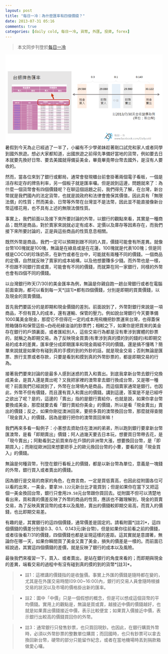 ```yaml
---
layout: post
title: "每日一冷：為什麼匯率有四個價錢？"
date: 2013-07-31 05:16
comments: true
categories: [daily cold, 每日一冷, 貨幣, 外匯, 投資, forex]
---
```

>本文同步刊登於[每日一冷](https://www.facebook.com/photo.php?fbid=511946368877771&set=a.413366638735745.91782.413364295402646&type=1 "每日一冷：你知道嗎？【為什麼匯率有四個價錢】")

![每日一冷7/31：為什麼匯率會有四個價錢？](/assets/img/SUuKBQvZSdOi1dsS5rnI_daily_cold0731.png)
暑假到今天為止已經過了一半了，小編有不少學弟妹趁著剛口試完和家人或者同學到國外旅遊。想必大家都知道，出國旅遊之前得先準備好當地的貨幣，例如要去日本就要先換好日幣、要去美國就得備妥美金，畢竟畢竟帶台幣去國外，是沒有人要收的。

然而，當各位來到了銀行或郵局，通常會發現櫃台前會掛著兩個電子看板，一個是活存和定存的牌告利率，另一個板子就是匯率囉。但是說到這邊，問題就來了：為什麼一個貨幣會有四個價錢呢？在聊這個話題之前，我們得先了解，在台灣，新台幣就是我們國內的法定貨幣，也就是說政府和法律會擔保其價值，因此具有「無限法償」的性質；然而美金、日幣等外幣在台灣並不是法幣，因此並不能直接像新台幣這樣花用，也不具有上述的無限法償性質。
<!--more-->
事實上，我們前面以及接下來所要討論的外幣，以銀行的觀點來看，其實是一種商品；既然是商品，對於賣家來說就必定有成本、定價以及庫存等因素存在，而我們接下來所要討論的，正是與這些商品的性質息息相關。

既然外幣是商品，我們一定可以預期到跟不同的人買，價錢可能會有所差異。就像台幣100塊就是100塊，無論是在綠島或是在花蓮，100塊就是代表100塊；但是同樣是COCO的珍珠奶茶，在新竹或者在台中，可能就有兩種不同的價錢。一個商品的定價，自然就反映了賣家的成本結構，以及他想要賺多少錢。而外幣也是一樣，不但跟不同銀行買或賣，可能會有不同的價錢，而就算在同一家銀行，同樣的外幣也會有四個不同的價錢。

以台灣銀行昨天(7/30)的美金匯率為例，無論是你親自跑一趟台灣銀行或者在電腦前面查詢，都可以看到每一天*[註1]*都有四個價錢，分別是即期的買賣價錢，以及現金的買賣價錢。

首先我們要區分的是即期和現金價錢的差別。前面說到了，外幣對銀行來說是一項商品，不但有買入的成本，還有運輸、保管的壓力。例如說台灣銀行今天要準備1000萬美金現金，那麼它不但得花一定的成本用飛機把鈔票運來台灣，也得蓋保險箱儲存和保管這些~~~白花花~~綠油油的鈔票們；相較之下，如果你是把買來的美金存在銀行的戶頭裏面，或者匯給別人，這些交易行為都是沒有牽涉到實體的鈔票的，就稱之為即期交易。為了反映現金買賣(有牽涉到真的摸的到的錢的)和即期交易的成本的差異，匯率便分成即期匯率和現金兩組不同的價錢。還是搞不懂嗎？簡單來說就是如果你有碰到真的手摸的到的外鈔的話，就是現金交易；否則無論是匯票、旅行支票或者存款，只要是看到和摸到真的外幣鈔票的，都是即期交易的行為。

接著我們要來討論的是最多人感到迷惑的買入和賣出。到底我拿新台幣去銀行兌換成美金，是買入還是賣出呢？又我把家裡的澳幣拿去銀行換成台幣，又是哪一種呢？前面我們已經說到了，外幣在台灣境內是商品，而這個賣家通常是銀行。也因此，外幣不但有價錢，而且還有買入和賣出的價錢。講到這邊，答案是不是已經呼之欲出了呢？是的，這邊的「賣出」指的是銀行賣給你，也就是說，如果你拿台幣要換成美金，那麼就要去看「銀行賣給你美金」的價錢，所以是看「現金賣出」賣出的價錢；反之，如果你剛從澳洲回來，要把多買的澳幣換回台幣，那麼就得查閱「現金買入」的價錢，因為是銀行把你的澳幣買回來嘛！

我們再來多看一點例子：小憲想去資助住在澳洲的弟弟，所以跑到銀行要拿新台幣匯澳幣，是看「即期賣出」價錢；阿人過幾天要去日本玩，想要買日幣帶去花，是「現今賣出」；阿勳看到之前買來存在戶頭的非洲幣大漲，想要換回台幣，是「即期買入」；而剛從歐洲回來想要把手上的歐元換回台幣的小曹，要看的是「現金買入」的價錢。

無論是何種貨幣，刊登在銀行看板上的價錢，都是以新台幣為單位，意義是一塊錢的外幣，銀行買入或者賣出的價錢。

因為銀行是交易的商家的角色，在商言商，一定是買低賣高，也因此從附圖各位可以看的出來，一美金，要拿`30.122`元新台比才能買到；但是如果你在當下又把這個一美金換回台幣，銀行只會用`29.58`元台幣跟你買回去。從附圖不但可以清楚地看出來，買和賣的價差反映了外幣的商品的性質，應該也不難理解到，現金的買賣交易，為了反映真實貨幣的成本以及風險，賣出的價錢較即期交易高，而買入的價錢，也比即期交易差。

有趣的是，其實銀行的這四個價錢，通常價差是固定的。請看附圖*[註2]*，這四個價錢的價差分別是0.3、0.1、0.143元(新台幣)，但是如果你往前看之前的價錢，或者往後看7/31的價錢，四個價錢也都是呈現這樣的差距。這其實就是意謂著，無論你在哪一天，如果你瞬間買了美金又賣了美金，損失的價差是一樣的。而前面已經說過，其實這四個價錢的差價，就是反映了銀行的成本以及風險。

最後我們來複習一下，買入、或者賣出，是站在銀行的角度來看的；而即期與現金的差異，端看交易的過程中有沒有碰到真的摸的到的貨幣*[註3]*。



> * 註1：這裡講的價錢指的是收盤價。事實上外匯的價錢是隨時都在變的，尤其是在外匯交易時間(09:00~16:00)內，銀行的交易人員會隨時根據交易的狀況以及市場的價格掛出新的匯率。


> * 註2：圖中「中價」只是一個假想的概念，但是可以想成這個貨幣的平均價錢。實用上的觀點是，無論是買或賣，越接近中價的價錢越好，也就是如果賣出價錢接近中價，表示比較便宜；如果買入價接近中價，表示銀行出較高的價錢買回你的外幣。


> * 註3：通常銀行只發售鈔票，也只買回現鈔。也因此，在銀行購買外幣時，必須以外幣鈔票的整數單位購買；而回國時，也只有鈔票可以拿去換回新台幣，硬幣的部分只能留作紀念，或者在當地機場時丟到捐款箱做愛心囉。